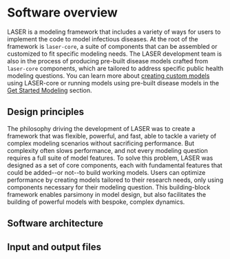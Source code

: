 # Software overview

LASER is a modeling framework that includes a variety of ways for users to implement the code to model infectious diseases. At the root of the framework is `laser-core`, a suite of components that can be assembled or customized to fit specific modeling needs. The LASER development team is also in the process of producing pre-built disease models crafted from `laser-core` components, which are tailored to address specific public health modeling questions. You can learn more about [creating custom models](../get-started/custom.md) using LASER-core or running models using pre-built disease models in the [Get Started Modeling](../get-started/index.md) section.


## Design principles

<!-- Can include relevant software principles, or design choices. Included topics should be things that are unique to laser, such that modelers would need to know what this is in order to utilize laser properly (i.e. don't include general modeling principles, assume that the user already knows those). This can also include the high-level features of LASER, what makes it special. -->

The philosophy driving the development of LASER was to create a framework that was flexible, powerful, and fast, able to tackle a variety of complex modeling scenarios without sacrificing performance. But complexity often slows performance, and not every modeling question requires a full suite of model features. To solve this problem, LASER was designed as a set of core components, each with fundamental features that could be added--or not--to build working models. Users can optimize performance by creating models tailored to their research needs, only using components necessary for their modeling question. This building-block framework enables parsimony in model design, but also facilitates the building of powerful models with bespoke, complex dynamics.

## Software architecture

<!-- Framework of how laser works: insert diagram! -->
<!-- should also include explanations of what core is vs generic or other disease models -->


## Input and output files

<!-- All info on the input files and output files. If there are built-in reports, include those. Any type of data requirements should also be included here. Even if it's just that data needs to have a specific structure, include that here.

Even if there are no "required" files, there still needs to be guidelines on formats, basic information needs, example files, etc. Better to provide some guidelines and let users know they're flexible than to say "anything goes" with out any starting point -->
